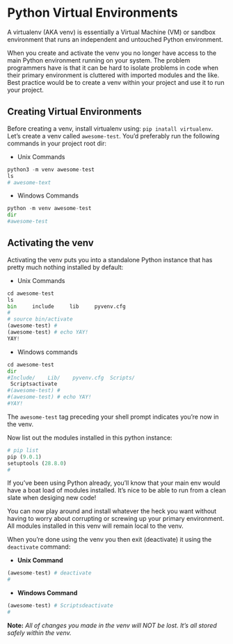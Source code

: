 # Python Virtual Environments

A virtualenv (AKA venv) is essentially a Virtual Machine (VM) or sandbox environment that runs an independent and untouched Python environment.

When you create and activate the venv you no longer have access to the main Python environment running on your system.
The problem programmers have is that it can be hard to isolate problems in code when their primary environment is cluttered with imported modules and the like.
Best practice would be to create a venv within your project and use it to run your project.

## Creating Virtual Environments

Before creating a venv, install virtualenv using: `pip inatall virtualenv`.
Let’s create a venv called `awesome-test`. You’d preferably run the following commands in your project root dir:

- Unix Commands

``` python
python3 -m venv awesome-test
ls
# awesome-text
```

- Windows Commands

``` python
python -m venv awesome-test
dir
#awesome-test
```

## Activating the venv

Activating the venv puts you into a standalone Python instance that has pretty much nothing installed by default:

- Unix Commands

``` python
cd awesome-test
ls
bin     include     lib     pyvenv.cfg
#
# source bin/activate
(awesome-test) #
(awesome-test) # echo YAY!
YAY!
```

- Windows commands

```python
cd awesome-test
dir
#Include/    Lib/    pyvenv.cfg  Scripts/
 Scriptsactivate
#(awesome-test) #
#(awesome-test) # echo YAY!
#YAY!
```

The `awesome-test` tag preceding your shell prompt indicates you’re now in the venv.

Now list out the modules installed in this python instance:

```python
# pip list
pip (9.0.1)
setuptools (28.8.0)
#
```

If you’ve been using Python already, you’ll know that your main env would have a boat load of modules installed. It’s nice to be able to run from a clean slate when desiging new code!

You can now play around and install whatever the heck you want without having to worry about corrupting or screwing up your primary environment. All modules installed in this venv will remain local to the venv.

When you’re done using the venv you then exit (deactivate) it using the `deactivate` command:

- **Unix Command**

```python
(awesome-test) # deactivate
#
```

- **Windows Command**

```python
(awesome-test) # Scriptsdeactivate
#
```

**Note:** _All of changes you made in the venv will NOT be lost. It’s all stored safely within the venv._
